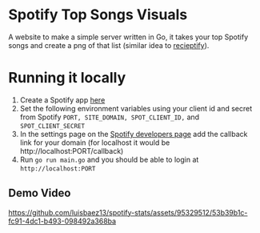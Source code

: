 # Spotify Top Songs Visuals

A website to make a simple server written in Go, it takes your top Spotify songs and create a png of that list (similar idea to [recieptify](https://receiptify.herokuapp.com/)).

# Running it locally
1) Create a Spotify app [here](https://developer.spotify.com/dashboard)
1) Set the following environment variables using your client id and secret from Spotify `PORT, SITE_DOMAIN, SPOT_CLIENT_ID,` and `SPOT_CLIENT_SECRET`
1) In the settings page on the [Spotify developers page](https://developer.spotify.com/dashboard) add the callback link for your domain (for localhost it would be http://localhost:PORT/callback)
1) Run ```go run main.go``` and you should be able to login at `http://localhost:PORT`


## Demo Video

https://github.com/luisbaez13/spotify-stats/assets/95329512/53b39b1c-fc91-4dc1-b493-098492a368ba

